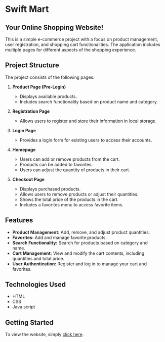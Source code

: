 # Swift Mart
## Your Online Shopping Website! 

This is a simple e-commerce project with a focus on product management, user registration, and shopping cart functionalities. The application includes multiple pages for different aspects of the shopping experience.

## Project Structure

The project consists of the following pages:

1. **Product Page (Pre-Login)**
   - Displays available products.
   - Includes search functionality based on product name and category.

2. **Registration Page**
   - Allows users to register and store their information in local storage.

3. **Login Page**
   - Provides a login form for existing users to access their accounts.

4. **Homepage**
   - Users can add or remove products from the cart.
   - Products can be added to favorites.
   - Users can adjust the quantity of products in their cart.

5. **Checkout Page**
   - Displays purchased products.
   - Allows users to remove products or adjust their quantities.
   - Shows the total price of the products in the cart.
   - Includes a favorites menu to access favorite items.

## Features

- **Product Management:** Add, remove, and adjust product quantities.
- **Favorites:** Add and manage favorite products.
- **Search Functionality:** Search for products based on category and name.
- **Cart Management:** View and modify the cart contents, including quantities and total price.
- **User Authentication:** Register and log in to manage your cart and favorites.

  
## Technologies Used
- HTML
- CSS
- Java script
  
## Getting Started

To view the website, simply [click here](https://tokakhaled4.github.io/Shopping_Online_Website/).
